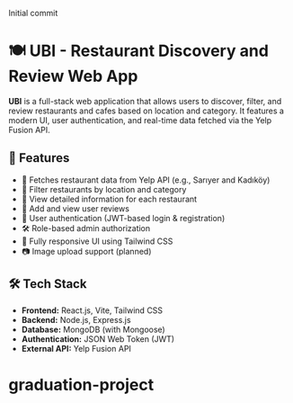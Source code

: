 Initial commit

# 🍽️ UBI - Restaurant Discovery and Review Web App

**UBI** is a full-stack web application that allows users to discover, filter, and review restaurants and cafes based on location and category. It features a modern UI, user authentication, and real-time data fetched via the Yelp Fusion API.

## 🚀 Features

- 📍 Fetches restaurant data from Yelp API (e.g., Sarıyer and Kadıköy)
- 🔎 Filter restaurants by location and category
- 🧾 View detailed information for each restaurant
- 💬 Add and view user reviews
- 🔐 User authentication (JWT-based login & registration)
- 🛠️ Role-based admin authorization
- 🎨 Fully responsive UI using Tailwind CSS
- 📷 Image upload support (planned)

## 🛠️ Tech Stack

- **Frontend:** React.js, Vite, Tailwind CSS
- **Backend:** Node.js, Express.js
- **Database:** MongoDB (with Mongoose)
- **Authentication:** JSON Web Token (JWT)
- **External API:** Yelp Fusion API

# graduation-project

